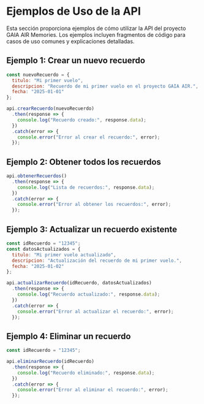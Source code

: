 # Ejemplos de Uso de la API

Esta sección proporciona ejemplos de cómo utilizar la API del proyecto GAIA AIR Memories. Los ejemplos incluyen fragmentos de código para casos de uso comunes y explicaciones detalladas.

## Ejemplo 1: Crear un nuevo recuerdo

```javascript
const nuevoRecuerdo = {
  titulo: "Mi primer vuelo",
  descripcion: "Recuerdo de mi primer vuelo en el proyecto GAIA AIR.",
  fecha: "2025-01-01"
};

api.crearRecuerdo(nuevoRecuerdo)
  .then(response => {
    console.log("Recuerdo creado:", response.data);
  })
  .catch(error => {
    console.error("Error al crear el recuerdo:", error);
  });
```

## Ejemplo 2: Obtener todos los recuerdos

```javascript
api.obtenerRecuerdos()
  .then(response => {
    console.log("Lista de recuerdos:", response.data);
  })
  .catch(error => {
    console.error("Error al obtener los recuerdos:", error);
  });
```

## Ejemplo 3: Actualizar un recuerdo existente

```javascript
const idRecuerdo = "12345";
const datosActualizados = {
  titulo: "Mi primer vuelo actualizado",
  descripcion: "Actualización del recuerdo de mi primer vuelo.",
  fecha: "2025-01-02"
};

api.actualizarRecuerdo(idRecuerdo, datosActualizados)
  .then(response => {
    console.log("Recuerdo actualizado:", response.data);
  })
  .catch(error => {
    console.error("Error al actualizar el recuerdo:", error);
  });
```

## Ejemplo 4: Eliminar un recuerdo

```javascript
const idRecuerdo = "12345";

api.eliminarRecuerdo(idRecuerdo)
  .then(response => {
    console.log("Recuerdo eliminado:", response.data);
  })
  .catch(error => {
    console.error("Error al eliminar el recuerdo:", error);
  });
```
